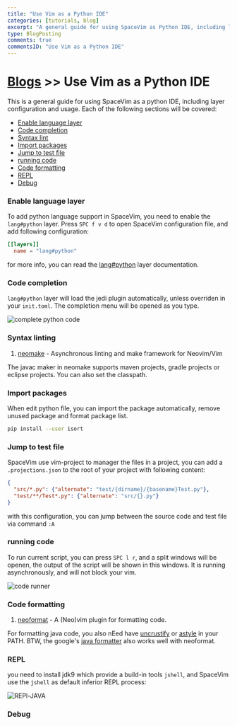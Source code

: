 ```yaml
---
title: "Use Vim as a Python IDE"
categories: [tutorials, blog]
excerpt: "A general guide for using SpaceVim as Python IDE, including layer configuration, requiems installation and usage."
type: BlogPosting
comments: true
commentsID: "Use Vim as a Python IDE"
---
```


# [Blogs](../blog/) >> Use Vim as a Python IDE

This is a general guide for using SpaceVim as a python IDE, including layer configuration and usage. 
Each of the following sections will be covered:


<!-- vim-markdown-toc GFM -->

- [Enable language layer](#enable-language-layer)
- [Code completion](#code-completion)
- [Syntax lint](#syntax-lint)
- [Import packages](#import-packages)
- [Jump to test file](#jump-to-test-file)
- [running code](#running-code)
- [Code formatting](#code-formatting)
- [REPL](#repl)
- [Debug](#debug)

<!-- vim-markdown-toc -->

### Enable language layer

To add python language support in SpaceVim, you need to enable the `lang#python` layer. Press `SPC f v d` to open
SpaceVim configuration file, and add following configuration:

```toml
[[layers]]
  name = "lang#python"
```

for more info, you can read the [lang#python](../layers/lang/python/) layer documentation.

### Code completion

`lang#python` layer will load the jedi plugin automatically, unless overriden in your `init.toml`.
The completion menu will be opened as you type.

![complete python code](https://user-images.githubusercontent.com/13142418/46339650-f5a49280-c665-11e8-86d4-20944ec23098.png)

### Syntax linting

1. [neomake](https://github.com/neomake/neomake) - Asynchronous linting and make framework for Neovim/Vim

The javac maker in neomake supports maven projects, gradle projects or eclipse projects. You can also set the classpath.

### Import packages

When edit python file, you can import the package automatically, remove unused package and format package list.

```sh
pip install --user isort
```

### Jump to test file

SpaceVim use vim-project to manager the files in a project, you can add a `.projections.json` to the root of your project with following content:

```json
{
  "src/*.py": {"alternate": "test/{dirname}/{basename}Test.py"},
  "test/**/Test*.py": {"alternate": "src/{}.py"}
}
```

with this configuration, you can jump between the source code and test file via command `:A`



### running code

To run current script, you can press `SPC l r`, and a split windows
will be openen, the output of the script will be shown in this windows.
It is running asynchronously, and will not block your vim.

![code runner](https://user-images.githubusercontent.com/13142418/46293837-1c5fbc00-c5c7-11e8-9f3c-c11504e2e04a.png)

### Code formatting

1. [neoformat](https://github.com/sbdchd/neoformat) - A (Neo)vim plugin for formatting code.

For formatting java code, you also nEed have [uncrustify](http://astyle.sourceforge.net/) or [astyle](http://astyle.sourceforge.net/) in your PATH.
BTW, the google's [java formatter](https://github.com/google/google-java-format) also works well with neoformat.


### REPL

you need to install jdk9 which provide a build-in tools `jshell`, and SpaceVim use the `jshell` as default inferior REPL process:

![REPl-JAVA](https://user-images.githubusercontent.com/13142418/34159605-758461ba-e48f-11e7-873c-fc358ce59a42.gif)


### Debug
